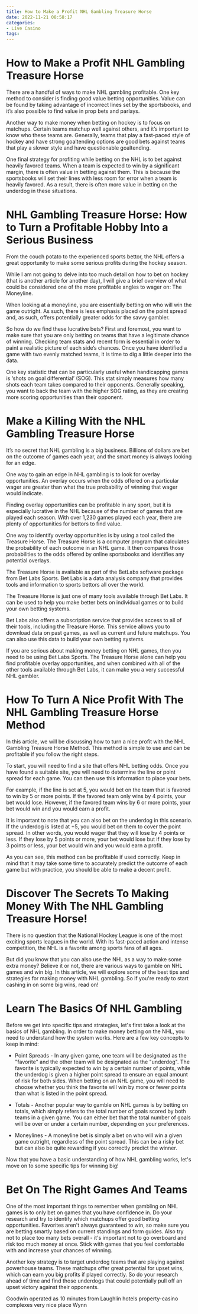 ```yaml
---
title: How to Make a Profit NHL Gambling Treasure Horse
date: 2022-11-21 08:58:17
categories:
- Live Casino
tags:
---
```



#  How to Make a Profit NHL Gambling Treasure Horse

There are a handful of ways to make NHL gambling profitable. One key method to consider is finding good value betting opportunities. Value can be found by taking advantage of incorrect lines set by the sportsbooks, and it’s also possible to find value in prop bets and parlays.

Another way to make money when betting on hockey is to focus on matchups. Certain teams matchup well against others, and it’s important to know who these teams are. Generally, teams that play a fast-paced style of hockey and have strong goaltending options are good bets against teams that play a slower style and have questionable goaltending.

One final strategy for profiting while betting on the NHL is to bet against heavily favored teams. When a team is expected to win by a significant margin, there is often value in betting against them. This is because the sportsbooks will set their lines with less room for error when a team is heavily favored. As a result, there is often more value in betting on the underdog in these situations.

#  NHL Gambling Treasure Horse: How to Turn a Profitable Hobby Into a Serious Business

From the couch potato to the experienced sports bettor, the NHL offers a great opportunity to make some serious profits during the hockey season.

While I am not going to delve into too much detail on how to bet on hockey (that is another article for another day), I will give a brief overview of what could be considered one of the more profitable angles to wager on: The Moneyline.

When looking at a moneyline, you are essentially betting on who will win the game outright. As such, there is less emphasis placed on the point spread and, as such, offers potentially greater odds for the savvy gambler.

So how do we find these lucrative bets? First and foremost, you want to make sure that you are only betting on teams that have a legitimate chance of winning. Checking team stats and recent form is essential in order to paint a realistic picture of each side’s chances. Once you have identified a game with two evenly matched teams, it is time to dig a little deeper into the data.

One key statistic that can be particularly useful when handicapping games is ‘shots on goal differential’ (SOG). This stat simply measures how many shots each team takes compared to their opponents. Generally speaking, you want to back the team with the higher SOG rating, as they are creating more scoring opportunities than their opponent.

#  Make a Killing With the NHL Gambling Treasure Horse

It’s no secret that NHL gambling is a big business. Billions of dollars are bet on the outcome of games each year, and the smart money is always looking for an edge.

One way to gain an edge in NHL gambling is to look for overlay opportunities. An overlay occurs when the odds offered on a particular wager are greater than what the true probability of winning that wager would indicate.

Finding overlay opportunities can be profitable in any sport, but it is especially lucrative in the NHL because of the number of games that are played each season. With over 1,230 games played each year, there are plenty of opportunities for bettors to find value.

One way to identify overlay opportunities is by using a tool called the Treasure Horse. The Treasure Horse is a computer program that calculates the probability of each outcome in an NHL game. It then compares those probabilities to the odds offered by online sportsbooks and identifies any potential overlays.

The Treasure Horse is available as part of the BetLabs software package from Bet Labs Sports. Bet Labs is a data analysis company that provides tools and information to sports bettors all over the world.

The Treasure Horse is just one of many tools available through Bet Labs. It can be used to help you make better bets on individual games or to build your own betting systems.

Bet Labs also offers a subscription service that provides access to all of their tools, including the Treasure Horse. This service allows you to download data on past games, as well as current and future matchups. You can also use this data to build your own betting systems.

If you are serious about making money betting on NHL games, then you need to be using Bet Labs Sports. The Treasure Horse alone can help you find profitable overlay opportunities, and when combined with all of the other tools available through Bet Labs, it can make you a very successful NHL gambler.

#  How To Turn A Nice Profit With The NHL Gambling Treasure Horse Method

In this article, we will be discussing how to turn a nice profit with the NHL Gambling Treasure Horse Method. This method is simple to use and can be profitable if you follow the right steps.

To start, you will need to find a site that offers NHL betting odds. Once you have found a suitable site, you will need to determine the line or point spread for each game. You can then use this information to place your bets.

For example, if the line is set at 5, you would bet on the team that is favored to win by 5 or more points. If the favored team only wins by 4 points, your bet would lose. However, if the favored team wins by 6 or more points, your bet would win and you would earn a profit.

It is important to note that you can also bet on the underdog in this scenario. If the underdog is listed at +5, you would bet on them to cover the point spread. In other words, you would wager that they will lose by 4 points or less. If they lose by 5 points or more, your bet would lose but if they lose by 3 points or less, your bet would win and you would earn a profit.

As you can see, this method can be profitable if used correctly. Keep in mind that it may take some time to accurately predict the outcome of each game but with practice, you should be able to make a decent profit.

#  Discover The Secrets To Making Money With The NHL Gambling Treasure Horse!

There is no question that the National Hockey League is one of the most exciting sports leagues in the world. With its fast-paced action and intense competition, the NHL is a favorite among sports fans of all ages.

But did you know that you can also use the NHL as a way to make some extra money? Believe it or not, there are various ways to gamble on NHL games and win big. In this article, we will explore some of the best tips and strategies for making money with NHL gambling. So if you're ready to start cashing in on some big wins, read on!

# Learn The Basics Of NHL Gambling

Before we get into specific tips and strategies, let's first take a look at the basics of NHL gambling. In order to make money betting on the NHL, you need to understand how the system works. Here are a few key concepts to keep in mind:

* Point Spreads - In any given game, one team will be designated as the "favorite" and the other team will be designated as the "underdog". The favorite is typically expected to win by a certain number of points, while the underdog is given a higher point spread to ensure an equal amount of risk for both sides. When betting on an NHL game, you will need to choose whether you think the favorite will win by more or fewer points than what is listed in the point spread.

* Totals - Another popular way to gamble on NHL games is by betting on totals, which simply refers to the total number of goals scored by both teams in a given game. You can either bet that the total number of goals will be over or under a certain number, depending on your preferences.

* Moneylines - A moneyline bet is simply a bet on who will win a given game outright, regardless of the point spread. This can be a risky bet but can also be quite rewarding if you correctly predict the winner.

Now that you have a basic understanding of how NHL gambling works, let's move on to some specific tips for winning big!

# Bet On The Right Games And Teams

One of the most important things to remember when gambling on NHL games is to only bet on games that you have confidence in. Do your research and try to identify which matchups offer good betting opportunities. Favorites aren't always guaranteed to win, so make sure you are betting smartly based on current standings and form guides. Also try not to place too many bets overall - it's important not to go overboard and risk too much money at once. Stick with games that you feel comfortable with and increase your chances of winning.

Another key strategy is to target underdog teams that are playing against powerhouse teams. These matchups offer great potential for upset wins, which can earn you big profits if played correctly. So do your research ahead of time and find those underdogs that could potentially pull off an upset victory against their opponents.
















 

  Goodwin operated as 10 minutes from Laughlin hotels property-casino complexes very nice place Wynn